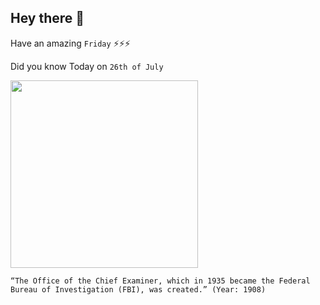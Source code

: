 ## Hey there 👋
Have an amazing `Friday` ⚡⚡⚡

Did you know Today on `26th of July`
 
 [<img src="https://www.legendsofamerica.com/wp-content/uploads/2017/11/Theodore-Roosevelt-Detroit-Publishing-Co-1905.jpg" width="300" />](https://www.history.com/this-day-in-history/fbi-founded) 
 ```
“The Office of the Chief Examiner, which in 1935 became the Federal Bureau of Investigation (FBI), was created.” (Year: 1908)
```
